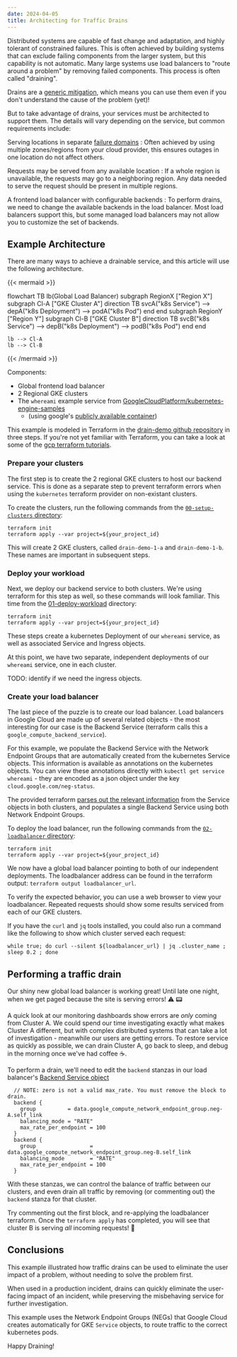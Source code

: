 ```yaml
---
date: 2024-04-05
title: Architecting for Traffic Drains
---
```


Distributed systems are capable of fast change and adaptation, and highly
tolerant of constrained failures.  This is often achieved by building systems
that can exclude failing components from the larger system, but this capability
is not automatic. Many large systems use load balancers to "route around a
problem" by removing failed components. This process is often called "draining".

Drains are a [generic
mitigation](https://www.oreilly.com/content/generic-mitigations/), which means
you can use them even if you don't understand the cause of the problem (yet)!

But to take advantage of drains, your services must be architected to support
them. The details will vary depending on the service, but common requirements
include:

Serving locations in separate [failure domains](https://en.wikipedia.org/wiki/Failure_domain)
: Often achieved by using multiple zones/regions from your cloud provider, this
  ensures outages in one location do not affect others.

Requests may be served from any available location
: If a whole region is unavailable, the requests may go to a neighboring region.
  Any data needed to serve the request should be present in multiple regions.

A frontend load balancer with configurable backends
: To perform drains, we need to change the available backends in the load
  balancer. Most load balancers support this, but some managed load balancers
  may not allow you to customize the set of backends.


## Example Architecture

There are many ways to achieve a drainable service, and this article will use
the following architecture.

{{< mermaid >}}

flowchart TB
    lb(Global Load Balancer)
    subgraph RegionX ["Region X"]
    subgraph Cl-A ["GKE Cluster A"]
        direction TB
        svcA("k8s Service") --> 
        depA("k8s Deployment") -->
        podA("k8s Pod")
    end
    end
    subgraph RegionY ["Region Y"]
    subgraph Cl-B ["GKE Cluster B"]
        direction TB
        svcB("k8s Service") --> 
        depB("k8s Deployment") -->
        podB("k8s Pod")
    end
    end

    lb --> Cl-A
    lb --> Cl-B

{{< /mermaid >}}

Components:

- Global frontend load balancer
- 2 Regional GKE clusters
- The `whereami` example service from
    [GoogleCloudPlatform/kubernetes-engine-samples](https://github.com/GoogleCloudPlatform/kubernetes-engine-samples/tree/main/quickstarts/whereami)
    - (using google's [publicly available container](http://us-docker.pkg.dev/google-samples/containers/gke/whereami))

This example is modeled in Terraform in the
[drain-demo github repository](http://github.com/muncus/drain-demo) in three
steps. If you're not yet familiar with Terraform, you can take a look at some of
the [gcp terraform
tutorials](https://developer.hashicorp.com/terraform/tutorials/gcp-get-started).

### Prepare your clusters

The first step is to create the 2 regional GKE clusters to host our backend
service. This is done as a separate step to prevent terraform errors when using
the `kubernetes` terraform provider on non-existant clusters.

To create the clusters, run the following commands from the [`00-setup-clusters`
directory](https://github.com/muncus/drain-demo/tree/main/00-setup-clusters):

```
terraform init
terraform apply --var project=${your_project_id}
```

This will create 2 GKE clusters, called `drain-demo-1-a` and `drain-demo-1-b`.
These names are important in subsequent steps.

### Deploy your workload

Next, we deploy our backend service to both clusters. We're using terraform for
this step as well, so these commands will look familiar. This time from the
[01-deploy-workload](https://github.com/muncus/drain-demo/tree/main/01-deploy-workload)
directory:

```
terraform init
terraform apply --var project=${your_project_id}
```

These steps create a kubernetes Deployment of our `whereami` service, as well as
associated Service and Ingress objects.

At this point, we have two separate, independent deployments of our `whereami`
service, one in each cluster.

TODO: identify if we need the ingress objects.

### Create your load balancer

The last piece of the puzzle is to create our load balancer. Load balancers in
Google Cloud are made up of several related objects - the most interesting for
our case is the Backend Service (terraform calls this a
`google_compute_backend_service`).

For this example, we populate the Backend Service with the Network Endpoint
Groups that are automatically created from the kubernetes Service objects. This
information is available as annotations on the kubernetes objects. You can view
these annotations directly with `kubectl get service whereami` - they are
encoded as a json object under the key `cloud.google.com/neg-status`.

The provided terraform [parses out the relevant
information](https://github.com/muncus/drain-demo/blob/main/02-loadbalancer/global-lb.tf#L22-L24)
from the Service objects in both clusters, and populates a single Backend
Service using both Network Endpoint Groups.

To deploy the load balancer, run the following commands from the
[`02-loadbalancer`
directory](https://github.com/muncus/drain-demo/tree/main/02-loadbalancer):

```
terraform init
terraform apply --var project=${your_project_id}
```

We now have a global load balancer pointing to both of our independent
deployments. The loadbalancer address can be found in the terraform output:
`terraform output loadbalancer_url`.

To verify the expected behavior, you can use a web browser to view your
loadbalancer. Repeated requests should show some results serviced from each of
our GKE clusters.

If you have the `curl` and `jq` tools installed, you could also run a command
like the following to show which cluster served each request:

```
while true; do curl --silent ${loadbalancer_url} | jq .cluster_name ; sleep 0.2 ; done
```

## Performing a traffic drain

Our shiny new global load balancer is working great! Until late one night, when
we get paged because the site is serving errors! :warning: :pager:

A quick look at our monitoring dashboards show errors are *only* coming from
Cluster A. We could spend our time investigating exactly what makes Cluster A
different, but with complex distributed systems that can take a lot of
investigation - meanwhile our users are getting errors. To restore service as
quickly as possible, we can drain Cluster A, go back to sleep, and debug in the
morning once we've had coffee :coffee:.

To perform a drain, we'll need to edit the `backend` stanzas in our load
balancer's [Backend Service
object](https://github.com/muncus/drain-demo/blob/main/02-loadbalancer/global-lb.tf#L57-L68)

```
  // NOTE: zero is not a valid max_rate. You must remove the block to drain.
  backend {
    group          = data.google_compute_network_endpoint_group.neg-A.self_link
    balancing_mode = "RATE"
    max_rate_per_endpoint = 100
  }
  backend {
    group                 = data.google_compute_network_endpoint_group.neg-B.self_link
    balancing_mode        = "RATE"
    max_rate_per_endpoint = 100
  }
```

With these stanzas, we can control the balance of traffic between our clusters,
and even drain all traffic by removing (or commenting out) the `backend` stanza
for that cluster.

Try commenting out the first block, and re-applying the loadbalancer terraform.
Once the `terraform apply` has completed, you will see that cluster B is serving
*all* incoming requests! :tada:

## Conclusions

This example illustrated how traffic drains can be used to eliminate the user
impact of a problem, without needing to solve the problem first.

When used in a production incident, drains can quickly eliminate the user-facing
impact of an incident, while preserving the misbehaving service for
further investigation.

This example uses the Network Endpoint Groups (NEGs) that Google Cloud creates
automatically for GKE `Service` objects, to route traffic to the correct
kubernetes pods.

Happy Draining!
